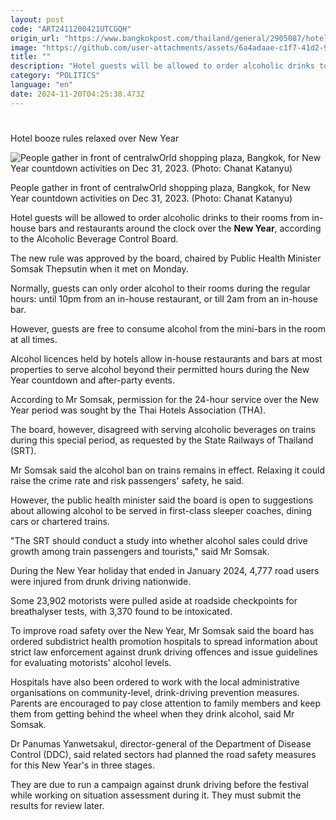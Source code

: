 ```yaml
---
layout: post
code: "ART2411200421UTCGQH"
origin_url: "https://www.bangkokpost.com/thailand/general/2905087/hotel-booze-rules-relaxed-over-new-year"
image: "https://github.com/user-attachments/assets/6a4adaae-c1f7-41d2-99d1-25552b03c4ee"
title: ""
description: "Hotel guests will be allowed to order alcoholic drinks to their rooms from in-house bars and restaurants around the clock over the  New Year , according to the Alcoholic Beverage Control Board."
category: "POLITICS"
language: "en"
date: 2024-11-20T04:25:38.473Z
---
```


# 

Hotel booze rules relaxed over New Year

![People gather in front of centralwOrld shopping plaza, Bangkok, for New Year countdown activities on Dec 31, 2023. (Photo: Chanat Katanyu)](https://github.com/user-attachments/assets/630604d9-2058-4fb0-aea0-3c6f21282d47)

People gather in front of centralwOrld shopping plaza, Bangkok, for New Year countdown activities on Dec 31, 2023. (Photo: Chanat Katanyu)

Hotel guests will be allowed to order alcoholic drinks to their rooms from in-house bars and restaurants around the clock over the **New Year**, according to the Alcoholic Beverage Control Board.

The new rule was approved by the board, chaired by Public Health Minister Somsak Thepsutin when it met on Monday.

Normally, guests can only order alcohol to their rooms during the regular hours: until 10pm from an in-house restaurant, or till 2am from an in-house bar.

However, guests are free to consume alcohol from the mini-bars in the room at all times.

Alcohol licences held by hotels allow in-house restaurants and bars at most properties to serve alcohol beyond their permitted hours during the New Year countdown and after-party events.

According to Mr Somsak, permission for the 24-hour service over the New Year period was sought by the Thai Hotels Association (THA).

The board, however, disagreed with serving alcoholic beverages on trains during this special period, as requested by the State Railways of Thailand (SRT).

Mr Somsak said the alcohol ban on trains remains in effect. Relaxing it could raise the crime rate and risk passengers' safety, he said.

However, the public health minister said the board is open to suggestions about allowing alcohol to be served in first-class sleeper coaches, dining cars or chartered trains.

"The SRT should conduct a study into whether alcohol sales could drive growth among train passengers and tourists," said Mr Somsak.

During the New Year holiday that ended in January 2024, 4,777 road users were injured from drunk driving nationwide.

Some 23,902 motorists were pulled aside at roadside checkpoints for breathalyser tests, with 3,370 found to be intoxicated.

To improve road safety over the New Year, Mr Somsak said the board has ordered subdistrict health promotion hospitals to spread information about strict law enforcement against drunk driving offences and issue guidelines for evaluating motorists' alcohol levels.

Hospitals have also been ordered to work with the local administrative organisations on community-level, drink-driving prevention measures. Parents are encouraged to pay close attention to family members and keep them from getting behind the wheel when they drink alcohol, said Mr Somsak.

Dr Panumas Yanwetsakul, director-general of the Department of Disease Control (DDC), said related sectors had planned the road safety measures for this New Year's in three stages.

They are due to run a campaign against drunk driving before the festival while working on situation assessment during it. They must submit the results for review later.